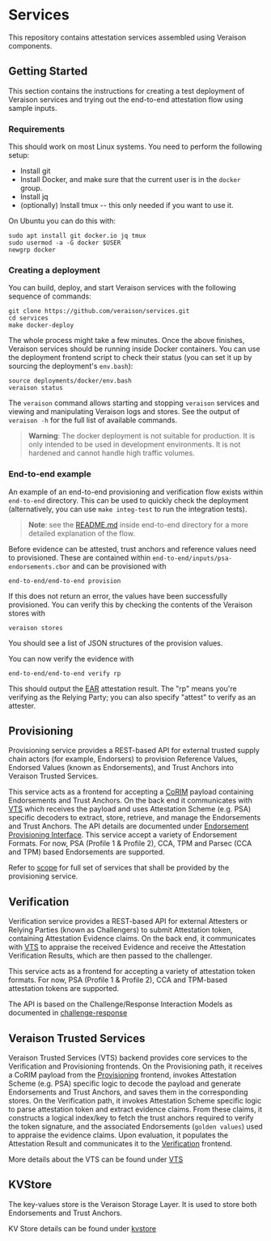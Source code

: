 # Services

This repository contains attestation services assembled using Veraison components.

## Getting Started

This section contains the instructions for creating a test deployment of
Veraison services and trying out the end-to-end attestation flow using sample
inputs.

### Requirements

This should work on most Linux systems. You need to perform the following
setup:

- Install git
- Install Docker, and make sure that the current user is in the `docker` group.
- Install jq
- (optionally) Install tmux -- this only needed if you want to use it.

On Ubuntu you can do this with:

    sudo apt install git docker.io jq tmux
    sudo usermod -a -G docker $USER
    newgrp docker

### Creating a deployment

You can build, deploy, and start Veraison services with the following sequence
of commands:

    git clone https://github.com/veraison/services.git
    cd services
    make docker-deploy

The whole process might take a few minutes. Once the above finishes, Veraison
services should be running inside Docker containers. You can use the deployment
frontend script to check their status (you can set it up by sourcing the
deployment's `env.bash`):

    source deployments/docker/env.bash
    veraison status


The `veraison` command allows starting and stopping `veraison` services and
viewing and manipulating Veraison logs and stores. See the output of `veraison
-h` for the full list of available commands.

> **Warning**: The docker deployment is not suitable for production. It is only
> intended to be used in development environments. It is not hardened and
> cannot handle high traffic volumes.


### End-to-end example

An example of an end-to-end provisioning and verification flow exists
within `end-to-end` directory. This can be used to quickly check the
deployment (alternatively, you can use `make integ-test` to run the integration
tests).

> **Note**: see the [README.md](end-to-end/README.md) inside end-to-end
> directory for a more detailed explanation of the flow.

Before evidence can be attested, trust anchors and reference values need to
provisioned. These are contained within
`end-to-end/inputs/psa-endorsements.cbor` and can be provisioned with

    end-to-end/end-to-end provision

If this does not return an error, the values have been successfully
provisioned. You can verify this by checking the contents of the Veraison
stores with

    veraison stores

You should see a list of JSON structures of the provision values.

You can now verify the evidence with

    end-to-end/end-to-end verify rp

This should output the [EAR](https://github.com/thomas-fossati/draft-ear)
attestation result. The "rp" means you're verifying as the Relying Party; you
can also specify "attest" to verify as an attester.

## Provisioning

Provisioning service provides a REST-based API for external trusted supply chain actors (for example, Endorsers) to provision Reference Values, Endorsed Values (known as Endorsements), and Trust Anchors into Veraison Trusted Services.

This service acts as a frontend for accepting a [CoRIM](https://github.com/veraison/corim) payload containing Endorsements and Trust Anchors.
On the back end it communicates with [VTS](#Veraison-Trusted-Services) which receives the payload and uses Attestation Scheme (e.g. PSA) specific decoders
to extract, store, retrieve, and manage the Endorsements and Trust Anchors. The API details are documented under [Endorsement Provisioning Interface](https://github.com/veraison/docs/tree/main/api/endorsement-provisioning). This service accept a variety of Endorsement Formats. For now, PSA (Profile 1 & Profile 2), CCA, TPM and 
Parsec (CCA and TPM) based Endorsements are supported.

Refer to [scope](https://github.com/veraison/docs/blob/main/project-overview.md#scope---provisioning) for full set of services that shall be provided by the provisioning service.

## Verification

Verification service provides a REST-based API for external Attesters or Relying Parties (known as Challengers) to submit Attestation token, containing Attestation Evidence claims. On the back end, it communicates with [VTS](#Veraison-Trusted-Services) to appraise the received Evidence and receive the Attestation Verification Results, which are then passed to the challenger.

This service acts as a frontend for accepting a variety of attestation token formats. For now, PSA (Profile 1 & Profile 2), CCA and TPM-based attestation tokens are supported.

The API is based on the Challenge/Response Interaction Models as documented in [challenge-response](https://github.com/veraison/docs/tree/main/api/challenge-response)


## Veraison Trusted Services

Veraison Trusted Services (VTS) backend provides core services to the Verification and Provisioning frontends. On the Provisioning path, it receives a CoRIM payload from the [Provisioning](#Provisioning) frontend, invokes Attestation Scheme (e.g. PSA) specific logic to decode the payload and generate Endorsements and Trust Anchors, and saves them in the corresponding stores. On the Verification path, it invokes Attestation Scheme specific logic to parse attestation token and extract evidence claims. From these claims, it constructs a logical index/key to fetch the trust anchors required to verify the token signature, and the associated Endorsements (`golden values`) used to appraise the evidence claims. Upon evaluation, it populates the Attestation Result and communicates it to the [Verification](#Verification) frontend.


More details about the VTS can be found under [VTS](https://github.com/veraison/docs/tree/main/architecture/verifier#vts)

## KVStore

The key-values store is the Veraison Storage Layer. It is used to store both Endorsements and Trust Anchors.

KV Store details can be found under [kvstore](https://github.com/veraison/services/tree/main/kvstore/README.md#kv-store)

